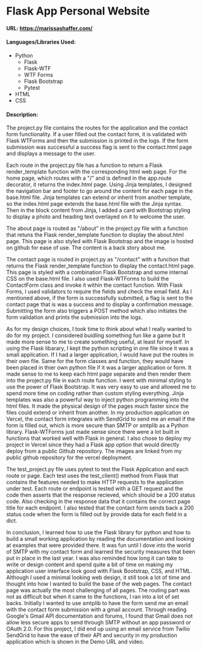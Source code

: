 # Flask App Personal Website
#### URL: https://marissashaffer.com/
#### Languages/Libraries Used:
* Python
  * Flask
  * Flask-WTF
  * WTF Forms
  * Flask Bootstrap
  * Pytest
* HTML
* CSS

#### Description:
The project.py file contains the routes for the application and the contact form functionality. If a user filled out the contact form, it is validated with Flask WTForms and then the submission is printed in the logs. If the form submission was successful a success flag is sent to the contact.html page and displays a message to the user.

Each route in the project.py file has a function to return a Flask render_template function with the corresponding html web page. For the home page, which routes with a "/" and is defined in the app.route decorator, it returns the index.html page. Using Jinja templates, I designed the navigation bar and footer to go around the content for each page in the base.html file. Jinja templates can extend or inherit from another template, so the index.html page extends the base.html file with the Jinja syntax. Then in the block content from Jinja, I added a card with Bootstrap styling to display a photo and heading text overlayed on it to welcome the user.

The about page is routed as "/about" in the project.py file with a function that retuns the Flask render_template function to display the about.html page. This page is also styled with Flask Bootstrap and the image is hosted on github for ease of use. The content is a back story about me.

The contact page is routed in project.py as "/contact" with a function that returns the Flask render_template function to display the contact.html page. This page is styled with a combination Flask Bootstrap and some internal CSS on the base.html file. I also used Flask-WTForms to build the ContactForm class and invoke it within the contact function. With Flask Forms, I used validators to require the fields and check the email field. As I mentioned above, if the form is successfully submitted, a flag is sent to the contact page that is was a success and to display a confirmation message. Submitting the form also triggers a POST method which also initiates the form validation and prints the submission into the logs.

As for my design choices, I took time to think about what I really wanted to do for my project. I considered buidling something fun like a game but It made more sense to me to create something useful, at least for myself. In using the Flask libarary, I kept the python scripting in one file since it was a small application. If I had a larger application, I would have put the routes in their own file. Same for the form classes and function, they would have been placed in thier own python file if it was a larger application or form. It made sense to me to keep each html page separate and then render them into the project.py file in each route function. I went with minimal styling to use the power of Flask Bootstrap. It was very easy to use and allowed me to spend more time on coding rather than custom styling everything. Jinja templates was also a powerful way to inject python programming into the html files. It made the physical design of the pages much faster since the files could extend or inherit from another. In my production application on Vercel, the contact form integrates with SendGrid to send me an email if the form is filled out, which is more secure than SMTP or smtplib as a Python library. Flask-WTForms just made sense since there were a lot built in functions that worked well with Flask in general. I also chose to deploy my project in Vercel since they had a Flask app option that would directly deploy from a public Github repository. The images are linked from my public github repository for the vercel deployment.

The test_project.py file uses pytest to test the Flask Application and each route or page. Each test uses the test_client() method from Flask that contains the features needed to make HTTP requests to the application under test. Each route or endpoint is tested with a GET request and the code then asserts that the response recieved, which should be a 200 status code. Also checking in the response data that it contains the correct page title for each endpoint. I also tested that the contact form sends back a 200 status code when the form is filled out by provide data for each field in a dict.

In conclusion, I learned how to use the Flask library for python and how to build a small working application by reading the documentation and looking at examples that were provided there. It was fun until I dove into the world of SMTP with my contact form and learned the security measures that been put in place in the last year. I was also reminded how long it can take to write or design content and spend quite a bit of time on making my application user interface look good with Flask Bootstrap, CSS, and HTML. Although I used a minimal looking web design, it still took a lot of time and thought into how I wanted to build the base of the web pages. The contact page was actually the most challenging of all pages. The routing part was not as difficult but when it came to the functions, I ran into a lot of set backs. Initially I wanted to use smtplib to have the form send me an email with the contact form submission with a gmail account. Through reading Google's Gmail API documentation and forums, I found that Gmail does not allow less secure apps to send through SMTP without an app password or OAuth 2.0. For this project, I did end up using an email service from Twilio SendGrid to have the ease of their API and security in my production application which is shown in the Demo URL and video.